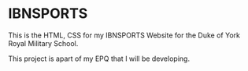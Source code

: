 # IBNSPORTS
This is the HTML, CSS for my IBNSPORTS Website for the Duke of York Royal Military School.

This project is apart of my EPQ that I will be developing.
